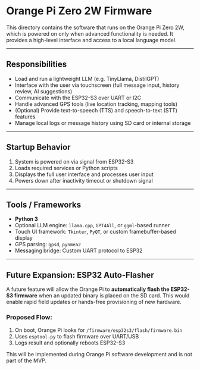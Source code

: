 # Orange Pi Zero 2W Firmware

This directory contains the software that runs on the Orange Pi Zero 2W, which is powered on only when advanced functionality is needed. It provides a high-level interface and access to a local language model.

---

## Responsibilities

- Load and run a lightweight LLM (e.g. TinyLlama, DistilGPT)
- Interface with the user via touchscreen (full message input, history review, AI suggestions)
- Communicate with the ESP32-S3 over UART or I2C
- Handle advanced GPS tools (live location tracking, mapping tools)
- (Optional) Provide text-to-speech (TTS) and speech-to-text (STT) features
- Manage local logs or message history using SD card or internal storage

---

## Startup Behavior

1. System is powered on via signal from ESP32-S3
2. Loads required services or Python scripts
3. Displays the full user interface and processes user input
4. Powers down after inactivity timeout or shutdown signal

---

## Tools / Frameworks

- **Python 3**
- Optional LLM engine: `llama.cpp`, `GPT4All`, or `ggml`-based runner
- Touch UI framework: `Tkinter`, `PyQT`, or custom framebuffer-based display
- GPS parsing: `gpsd`, `pynmea2`
- Messaging bridge: Custom UART protocol to ESP32

---

## Future Expansion: ESP32 Auto-Flasher

A future feature will allow the Orange Pi to **automatically flash the ESP32-S3 firmware** when an updated binary is placed on the SD card. This would enable rapid field updates or hands-free provisioning of new hardware.

### Proposed Flow:
1. On boot, Orange Pi looks for `/firmware/esp32s3/flash/firmware.bin`
2. Uses `esptool.py` to flash firmware over UART/USB
3. Logs result and optionally reboots ESP32-S3

This will be implemented during Orange Pi software development and is not part of the MVP.
